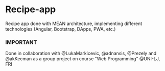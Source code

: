 # Recipe-app
Recipe app done with MEAN architecture, implementing different technologies (Angular, Bootstrap, DApps, PWA, etc.)

### IMPORTANT
Done in collaboration with @LukaMarkicevic, @adnansis, @Prezely and @akKecman as a group project on course "Web Programming" @UNI-LJ, FRI
